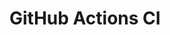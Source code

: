 # GitHub Actions CI



























































































































































































































































































































































































































































































































































































































































































































































































































































































































































































































































































































































































































































































































































































































































































































































































































































































































































































































































































































































































































































































































































































































































































































































































